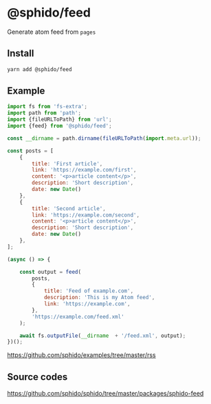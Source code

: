 # @sphido/feed

Generate atom feed from `pages`

## Install

```bash
yarn add @sphido/feed
```

## Example

```javascript
import fs from 'fs-extra';
import path from 'path';
import {fileURLToPath} from 'url';
import {feed} from '@sphido/feed';

const __dirname = path.dirname(fileURLToPath(import.meta.url));

const posts = [
	{
		title: 'First article',
		link: 'https://example.com/first',
		content: '<p>article content</p>',
		description: 'Short description',
		date: new Date()
	},
	{
		title: 'Second article',
		link: 'https://example.com/second',
		content: '<p>article content</p>',
		description: 'Short description',
		date: new Date()
	},
];

(async () => {

	const output = feed(
		posts,
		{
			title: 'Feed of example.com',
			description: 'This is my Atom feed',
			link: 'https://example.com',
		},
		'https://example.com/feed.xml'
	);

	await fs.outputFile(__dirname  + '/feed.xml', output);
})();
```

https://github.com/sphido/examples/tree/master/rss

## Source codes

https://github.com/sphido/sphido/tree/master/packages/sphido-feed